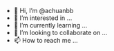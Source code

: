 - 👋 Hi, I’m @achuanbb
- 👀 I’m interested in ...
- 🌱 I’m currently learning ...
- 💞️ I’m looking to collaborate on ...
- 📫 How to reach me ...

<!---
achuanbb/achuanbb is a ✨ special ✨ repository because its `README.md` (this file) appears on your GitHub profile.
You can click the Preview link to take a look at your changes.
--->

